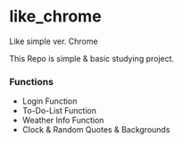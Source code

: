 # like_chrome
Like simple ver. Chrome

This Repo is simple & basic studying project.

### Functions
* Login Function
* To-Do-List Function
* Weather Info Function
* Clock & Random Quotes & Backgrounds